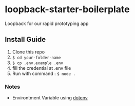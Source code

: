 # loopback-starter-boilerplate
Loopback for our rapid prototyping app


## Install Guide
1. Clone this repo
2. ```$ cd your-folder-name```
3. ```$ cp .env.example .env```
4. fill the credential at .env file
5. Run with command : ```$ node .```


### Notes
- Environtment Variable using [dotenv](https://github.com/motdotla/dotenv)
